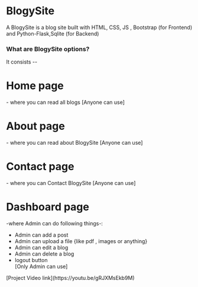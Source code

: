 # BlogySite
<p> A BlogySite is a blog site built with HTML, CSS, JS , Bootstrap (for Frontend) and Python-Flask,Sqlite (for Backend)</p>
 <h3>What are BlogySite options?</h3>
 <p>It consists --
<h1>Home page</h1> 
   <p>- where you can read all blogs [Anyone can use]</p>
 <h1>About page</h1> 
   <p>- where you can read about BlogySite [Anyone can use]</p>
  <h1>Contact page</h1> 
   <p>- where you can Contact BlogySite [Anyone can use]</p>
  <h1>Dashboard page</h1> 
    <p>-where Admin can do following things-:</p>
    <ul>
    <li>Admin can add a post</li>
    <li>Admin can upload a file {like pdf , images or anything}</li>
    <li>Admin can edit a blog</li>
    <li>Admin can delete a blog</li>
    <li>logout button</li> [Only Admin can use]
  </li></ul>
 [Project Video link](https://youtu.be/gRJXMsEkb9M)
  
 
 
